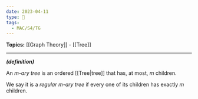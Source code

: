 ```yaml
---
date: 2023-04-11
type: 🧠
tags:
  - MAC/S4/TG
---
```


**Topics:** [[Graph Theory]] - [[Tree]]

---

_**(definition)**_

An _$m$-ary tree_ is an ordered [[Tree|tree]] that has, at most, $m$ children.

We say it is a _regular $m$-ary tree_ if every one of its children has exactly $m$ children.
